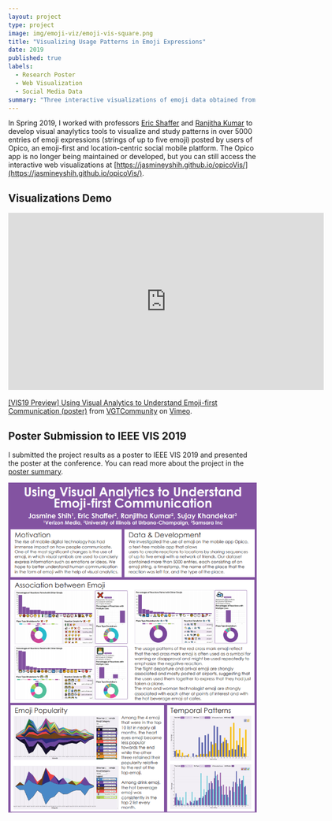 ```yaml
---
layout: project
type: project
image: img/emoji-viz/emoji-vis-square.png
title: "Visualizing Usage Patterns in Emoji Expressions"
date: 2019
published: true
labels:
  - Research Poster
  - Web Visualization
  - Social Media Data
summary: "Three interactive visualizations of emoji data obtained from an emoji-only location check-in mobile app Opico"
---
```


In Spring 2019, I worked with professors [Eric Shaffer](https://cs.illinois.edu/about/people/faculty/shaffer1) and [Ranjitha Kumar](http://ranjithakumar.net/) to develop visual anaylytics tools to visualize and study patterns in over 5000 entries of emoji expressions (strings of up to five emoji) posted by users of Opico, an emoji-first and location-centric social mobile platform. The Opico app is no longer being maintained or developed, but you can still access the interactive web visualizations at [https://jasmineyshih.github.io/opicoVis/](https://jasmineyshih.github.io/opicoVis/).

## Visualizations Demo
<iframe src="https://player.vimeo.com/video/361162822" width="640" height="360" frameborder="0" allow="autoplay; fullscreen" allowfullscreen></iframe>
<p><a href="https://vimeo.com/361162822">[VIS19 Preview] Using Visual Analytics to Understand Emoji-first Communication (poster)</a> from <a href="https://vimeo.com/vgtcommunity">VGTCommunity</a> on <a href="https://vimeo.com">Vimeo</a>.</p>

## Poster Submission to IEEE VIS 2019
I submitted the project results as a poster to IEEE VIS 2019 and presented the poster at the conference. You can read more about the project in the [poster summary](https://jasmineyshih.github.io/pdf/Emoji_Viz_Poster_Summary.pdf).

<img class="ui image" src="../img/emoji-viz/emoji-viz-poster.png">